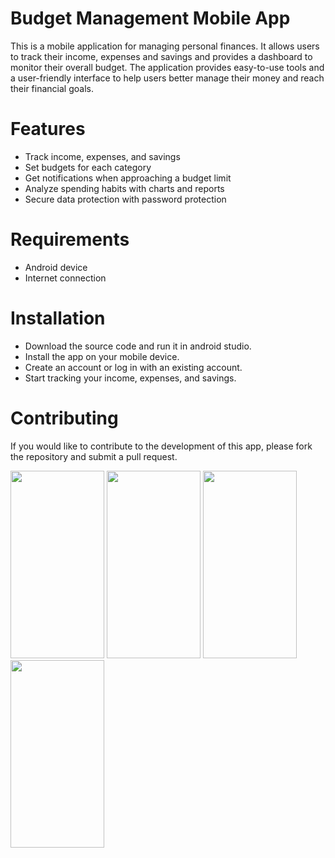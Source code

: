 # Budget Management Mobile App
This is a mobile application for managing personal finances. It allows users to track their income, expenses and savings and provides a dashboard to monitor their overall budget. The application provides easy-to-use tools and a user-friendly interface to help users better manage their money and reach their financial goals.

# Features

* Track income, expenses, and savings
* Set budgets for each category
* Get notifications when approaching a budget limit
* Analyze spending habits with charts and reports
* Secure data protection with password protection

# Requirements

* Android device
* Internet connection

# Installation

* Download the source code and run it in android studio.
* Install the app on your mobile device.
* Create an account or log in with an existing account.
* Start tracking your income, expenses, and savings.

# Contributing

If you would like to contribute to the development of this app, please fork the repository and submit a pull request.


<img src = "https://user-images.githubusercontent.com/78073249/214014549-acac4925-2392-4fdf-b26f-1641699f6812.jpeg" height=300 width=150>

<img src = "https://user-images.githubusercontent.com/78073249/214014564-fc3ed5a4-ee5d-4309-acae-69112462d2ab.jpeg" height=300 width=150>

<img src = "https://user-images.githubusercontent.com/78073249/214014570-48453fd0-ae63-4719-b733-e80d2a593f76.jpeg" height=300 width=150>

<img src = "https://user-images.githubusercontent.com/78073249/214014576-c4e4b270-768f-4cfc-a91a-69bd171636dc.jpeg" height=300 width=150>
